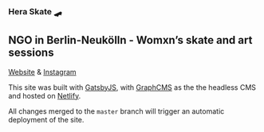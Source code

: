 ### Hera Skate 🛹

## NGO in Berlin-Neukölln - Womxn’s skate and art sessions

[Website](www.heraskate.com) & [Instagram](www.instagram.com/heraskate)

This site was built with [GatsbyJS](https://www.gatsbyjs.org/), with [GraphCMS](https://graphcms.com/) as the the headless CMS and hosted on [Netlify](https://www.netlify.com/).

All changes merged to the `master` branch will trigger an automatic deployment of the site.
